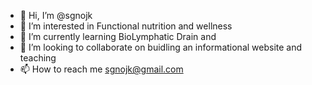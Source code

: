 - 👋 Hi, I’m @sgnojk
- 👀 I’m interested in Functional nutrition and wellness
- 🌱 I’m currently learning BioLymphatic Drain and 
- 💞️ I’m looking to collaborate on buidling an informational website and teaching
- 📫 How to reach me sgnojk@gmail.com

<!---
sgnojk/sgnojk is a ✨ special ✨ repository because its `README.md` (this file) appears on your GitHub profile.
You can click the Preview link to take a look at your changes.
--->
